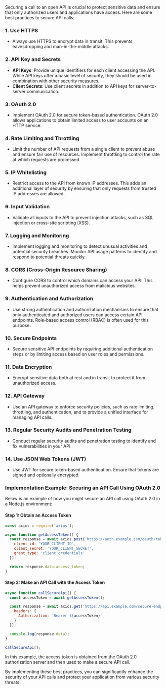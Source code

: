 Securing a call to an open API is crucial to protect sensitive data and ensure that only authorized users and applications have access. Here are some best practices to secure API calls:

### 1. **Use HTTPS**
- Always use HTTPS to encrypt data in transit. This prevents eavesdropping and man-in-the-middle attacks.

### 2. **API Key and Secrets**
- **API Keys**: Provide unique identifiers for each client accessing the API. While API keys offer a basic level of security, they should be used in combination with other security measures.
- **Client Secrets**: Use client secrets in addition to API keys for server-to-server communication.

### 3. **OAuth 2.0**
- Implement OAuth 2.0 for secure token-based authentication. OAuth 2.0 allows applications to obtain limited access to user accounts on an HTTP service.

### 4. **Rate Limiting and Throttling**
- Limit the number of API requests from a single client to prevent abuse and ensure fair use of resources. Implement throttling to control the rate at which requests are processed.

### 5. **IP Whitelisting**
- Restrict access to the API from known IP addresses. This adds an additional layer of security by ensuring that only requests from trusted IP addresses are allowed.

### 6. **Input Validation**
- Validate all inputs to the API to prevent injection attacks, such as SQL injection or cross-site scripting (XSS).

### 7. **Logging and Monitoring**
- Implement logging and monitoring to detect unusual activities and potential security breaches. Monitor API usage patterns to identify and respond to potential threats quickly.

### 8. **CORS (Cross-Origin Resource Sharing)**
- Configure CORS to control which domains can access your API. This helps prevent unauthorized access from malicious websites.

### 9. **Authentication and Authorization**
- Use strong authentication and authorization mechanisms to ensure that only authenticated and authorized users can access certain API endpoints. Role-based access control (RBAC) is often used for this purpose.

### 10. **Secure Endpoints**
- Secure sensitive API endpoints by requiring additional authentication steps or by limiting access based on user roles and permissions.

### 11. **Data Encryption**
- Encrypt sensitive data both at rest and in transit to protect it from unauthorized access.

### 12. **API Gateway**
- Use an API gateway to enforce security policies, such as rate limiting, throttling, and authentication, and to provide a unified interface for managing API calls.

### 13. **Regular Security Audits and Penetration Testing**
- Conduct regular security audits and penetration testing to identify and fix vulnerabilities in your API.

### 14. **Use JSON Web Tokens (JWT)**
- Use JWT for secure token-based authentication. Ensure that tokens are signed and optionally encrypted.

### Implementation Example: Securing an API Call Using OAuth 2.0

Below is an example of how you might secure an API call using OAuth 2.0 in a Node.js environment:

#### Step 1: Obtain an Access Token

```javascript
const axios = require('axios');

async function getAccessToken() {
  const response = await axios.post('https://auth.example.com/oauth/token', {
    client_id: 'YOUR_CLIENT_ID',
    client_secret: 'YOUR_CLIENT_SECRET',
    grant_type: 'client_credentials'
  });

  return response.data.access_token;
}
```

#### Step 2: Make an API Call with the Access Token

```javascript
async function callSecureApi() {
  const accessToken = await getAccessToken();

  const response = await axios.get('https://api.example.com/secure-endpoint', {
    headers: {
      Authorization: `Bearer ${accessToken}`
    }
  });

  console.log(response.data);
}

callSecureApi();
```

In this example, the access token is obtained from the OAuth 2.0 authorization server and then used to make a secure API call.

By implementing these best practices, you can significantly enhance the security of your API calls and protect your application from various security threats.